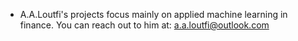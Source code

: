 - A.A.Loutfi's projects focus mainly on applied machine learning in finance. You can reach out to him at: a.a.loutfi@outlook.com
<!---
ahmadamineloutfi/ahmadamineloutfi is a ✨ special ✨ repository because its `README.dm` (this file) appears on your GitHub profile.
You can click the Preview link to take a look at your changes.
--->

